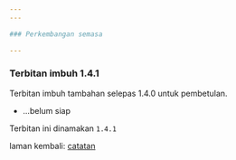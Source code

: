 ```yaml
---
---

### Perkembangan semasa

---
```


### Terbitan imbuh 1.4.1

Terbitan imbuh tambahan selepas 1.4.0 untuk pembetulan.

* ...belum siap

Terbitan ini dinamakan `1.4.1`

laman kembali: [catatan][0]

  [0]: index.md
